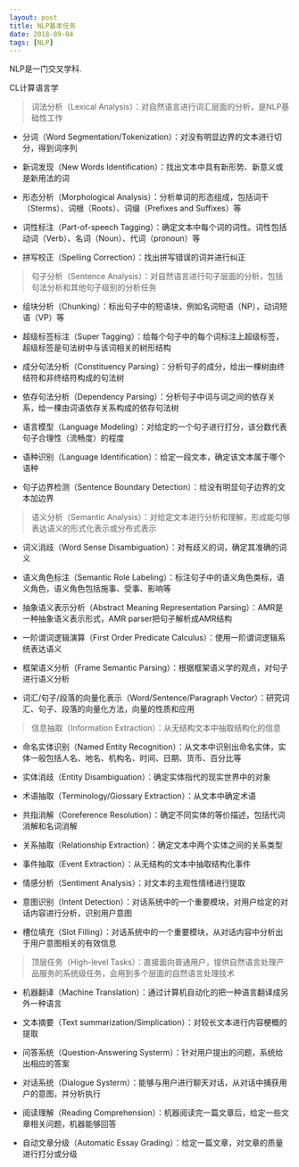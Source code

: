 ```yaml
---
layout: post
title: NLP基本任务
date: 2018-09-04
tags: [NLP]
---
```


NLP是一门交叉学科.

CL计算语言学





>词法分析（Lexical Analysis）：对自然语言进行词汇层面的分析，是NLP基础性工作

- 分词（Word Segmentation/Tokenization）：对没有明显边界的文本进行切分，得到词序列

- 新词发现（New Words Identification）：找出文本中具有新形势、新意义或是新用法的词

- 形态分析（Morphological Analysis）：分析单词的形态组成，包括词干（Sterms）、词根（Roots）、词缀（Prefixes and Suffixes）等

- 词性标注（Part-of-speech Tagging）：确定文本中每个词的词性。词性包括动词（Verb）、名词（Noun）、代词（pronoun）等

- 拼写校正（Spelling Correction）：找出拼写错误的词并进行纠正

>句子分析（Sentence Analysis）：对自然语言进行句子层面的分析，包括句法分析和其他句子级别的分析任务

- 组块分析（Chunking）：标出句子中的短语块，例如名词短语（NP），动词短语（VP）等

- 超级标签标注（Super Tagging）：给每个句子中的每个词标注上超级标签，超级标签是句法树中与该词相关的树形结构

- 成分句法分析（Constituency Parsing）：分析句子的成分，给出一棵树由终结符和非终结符构成的句法树

- 依存句法分析（Dependency Parsing）：分析句子中词与词之间的依存关系，给一棵由词语依存关系构成的依存句法树

- 语言模型（Language Modeling）：对给定的一个句子进行打分，该分数代表句子合理性（流畅度）的程度

- 语种识别（Language Identification）：给定一段文本，确定该文本属于哪个语种

- 句子边界检测（Sentence Boundary Detection）：给没有明显句子边界的文本加边界

>语义分析（Semantic Analysis）：对给定文本进行分析和理解，形成能勾够表达语义的形式化表示或分布式表示

- 词义消歧（Word Sense Disambiguation）：对有歧义的词，确定其准确的词义

- 语义角色标注（Semantic Role Labeling）：标注句子中的语义角色类标，语义角色，语义角色包括施事、受事、影响等

- 抽象语义表示分析（Abstract Meaning Representation Parsing）：AMR是一种抽象语义表示形式，AMR parser把句子解析成AMR结构

- 一阶谓词逻辑演算（First Order Predicate Calculus）：使用一阶谓词逻辑系统表达语义

- 框架语义分析（Frame Semantic Parsing）：根据框架语义学的观点，对句子进行语义分析

- 词汇/句子/段落的向量化表示（Word/Sentence/Paragraph Vector）：研究词汇、句子、段落的向量化方法，向量的性质和应用

>信息抽取（Information Extraction）：从无结构文本中抽取结构化的信息

- 命名实体识别（Named Entity Recognition）：从文本中识别出命名实体，实体一般包括人名、地名、机构名、时间、日期、货币、百分比等

- 实体消歧（Entity Disambiguation）：确定实体指代的现实世界中的对象

- 术语抽取（Terminology/Giossary Extraction）：从文本中确定术语

- 共指消解（Coreference Resolution）：确定不同实体的等价描述，包括代词消解和名词消解

- 关系抽取（Relationship Extraction）：确定文本中两个实体之间的关系类型

- 事件抽取（Event Extraction）：从无结构的文本中抽取结构化事件

- 情感分析（Sentiment Analysis）：对文本的主观性情绪进行提取

- 意图识别（Intent Detection）：对话系统中的一个重要模块，对用户给定的对话内容进行分析，识别用户意图

- 槽位填充（Slot Filling）：对话系统中的一个重要模块，从对话内容中分析出于用户意图相关的有效信息

>顶层任务（High-level Tasks）：直接面向普通用户，提供自然语言处理产品服务的系统级任务，会用到多个层面的自然语言处理技术

- 机器翻译（Machine Translation）：通过计算机自动化的把一种语言翻译成另外一种语言

- 文本摘要（Text summarization/Simplication）：对较长文本进行内容梗概的提取

- 问答系统（Question-Answering Systerm）：针对用户提出的问题，系统给出相应的答案

- 对话系统（Dialogue Systerm）：能够与用户进行聊天对话，从对话中捕获用户的意图，并分析执行

- 阅读理解（Reading Comprehension）：机器阅读完一篇文章后，给定一些文章相关问题，机器能够回答

- 自动文章分级（Automatic Essay Grading）：给定一篇文章，对文章的质量进行打分或分级
